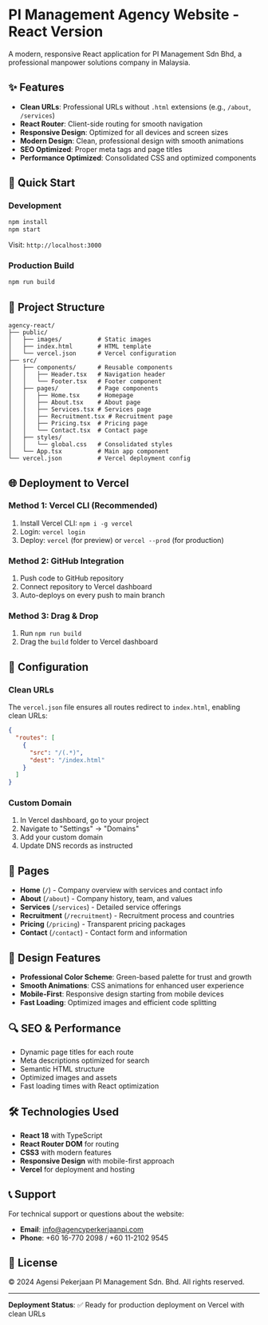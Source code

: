 # PI Management Agency Website - React Version

A modern, responsive React application for PI Management Sdn Bhd, a professional manpower solutions company in Malaysia.

## ✨ Features

- **Clean URLs**: Professional URLs without `.html` extensions (e.g., `/about`, `/services`)
- **React Router**: Client-side routing for smooth navigation
- **Responsive Design**: Optimized for all devices and screen sizes
- **Modern Design**: Clean, professional design with smooth animations
- **SEO Optimized**: Proper meta tags and page titles
- **Performance Optimized**: Consolidated CSS and optimized components

## 🚀 Quick Start

### Development
```bash
npm install
npm start
```
Visit: `http://localhost:3000`

### Production Build
```bash
npm run build
```

## 📁 Project Structure

```
agency-react/
├── public/
│   ├── images/          # Static images
│   ├── index.html       # HTML template
│   └── vercel.json      # Vercel configuration
├── src/
│   ├── components/      # Reusable components
│   │   ├── Header.tsx   # Navigation header
│   │   └── Footer.tsx   # Footer component
│   ├── pages/           # Page components
│   │   ├── Home.tsx     # Homepage
│   │   ├── About.tsx    # About page
│   │   ├── Services.tsx # Services page
│   │   ├── Recruitment.tsx # Recruitment page
│   │   ├── Pricing.tsx  # Pricing page
│   │   └── Contact.tsx  # Contact page
│   ├── styles/
│   │   └── global.css   # Consolidated styles
│   └── App.tsx          # Main app component
└── vercel.json          # Vercel deployment config
```

## 🌐 Deployment to Vercel

### Method 1: Vercel CLI (Recommended)
1. Install Vercel CLI: `npm i -g vercel`
2. Login: `vercel login`
3. Deploy: `vercel` (for preview) or `vercel --prod` (for production)

### Method 2: GitHub Integration
1. Push code to GitHub repository
2. Connect repository to Vercel dashboard
3. Auto-deploys on every push to main branch

### Method 3: Drag & Drop
1. Run `npm run build`
2. Drag the `build` folder to Vercel dashboard

## 🔧 Configuration

### Clean URLs
The `vercel.json` file ensures all routes redirect to `index.html`, enabling clean URLs:

```json
{
  "routes": [
    {
      "src": "/(.*)",
      "dest": "/index.html"
    }
  ]
}
```

### Custom Domain
1. In Vercel dashboard, go to your project
2. Navigate to "Settings" → "Domains"
3. Add your custom domain
4. Update DNS records as instructed

## 📱 Pages

- **Home** (`/`) - Company overview with services and contact info
- **About** (`/about`) - Company history, team, and values
- **Services** (`/services`) - Detailed service offerings
- **Recruitment** (`/recruitment`) - Recruitment process and countries
- **Pricing** (`/pricing`) - Transparent pricing packages
- **Contact** (`/contact`) - Contact form and information

## 🎨 Design Features

- **Professional Color Scheme**: Green-based palette for trust and growth
- **Smooth Animations**: CSS animations for enhanced user experience
- **Mobile-First**: Responsive design starting from mobile devices
- **Fast Loading**: Optimized images and efficient code splitting

## 🔍 SEO & Performance

- Dynamic page titles for each route
- Meta descriptions optimized for search
- Semantic HTML structure
- Optimized images and assets
- Fast loading times with React optimization

## 🛠️ Technologies Used

- **React 18** with TypeScript
- **React Router DOM** for routing
- **CSS3** with modern features
- **Responsive Design** with mobile-first approach
- **Vercel** for deployment and hosting

## 📞 Support

For technical support or questions about the website:
- **Email**: info@agencyperkerjaanpi.com
- **Phone**: +60 16-770 2098 / +60 11-2102 9545

## 📄 License

© 2024 Agensi Pekerjaan PI Management Sdn. Bhd. All rights reserved.

---

**Deployment Status**: ✅ Ready for production deployment on Vercel with clean URLs

